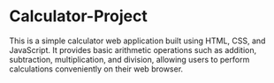 # Calculator-Project
This is a simple calculator web application built using HTML, CSS, and JavaScript. It provides basic arithmetic operations such as addition, subtraction, multiplication, and division, allowing users to perform calculations conveniently on their web browser. 
